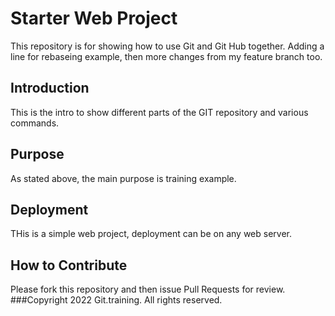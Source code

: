 # Starter Web Project

This repository is for showing how to use Git and Git Hub together.
Adding a line for rebaseing example, then more changes from my feature branch
too.
## Introduction

This is the intro to show different parts of the GIT repository and various commands.
## Purpose
As stated above, the main purpose is training example.
## Deployment
THis is a simple web project, deployment can be on any web server.
## How to Contribute

Please fork this repository and then issue Pull Requests for review.
###Copyright
2022 Git.training. All rights reserved.

